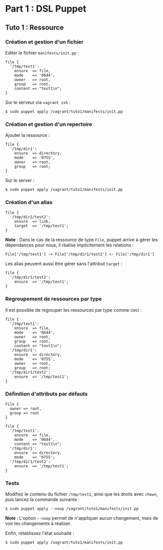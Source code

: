 # Part 1 : DSL Puppet

## Tuto 1 : Ressource

### Création et gestion d'un fichier

Editer le fichier `manifests/init.pp` :

    file {
      '/tmp/test1':
        ensure  => file,
        mode    => '0644',
        owner   => root,
        group   => root,
        content => "test1\n";
    }

Sur le serveur via `vagrant ssh` :

    $ sudo puppet apply /vagrant/tuto1/manifests/init.pp

### Création et gestion d'un repertoire

Ajouter la ressource :

    file {
      '/tmp/dir1':
        ensure  => directory,
        mode    => '0755',
        owner   => root,
        group   => root;
    }

Sur le server :

    $ sudo puppet apply /vagrant/tuto1/manifests/init.pp

### Création d'un alias

    file {
      '/tmp/dir1/test2':
        ensure  => link,
        target  => '/tmp/test1';
    }

__Note__ : Dans le cas de la ressource de type `File`, puppet arrive à gérer les dépendances pour nous, il réalise implicitement les relations :

    File['/tmp/test1'] -> File['/tmp/dir1/test2'] <- File['/tmp/dir1']

Les alias peuvent aussi être gérer sans l'attribut `target` :

    file {
      '/tmp/dir1/test2':
        ensure  => '/tmp/test1';
    }


### Regroupement de ressources par type

Il est possible de regrouper les ressources par type comme ceci :

    file {
      '/tmp/test1':
        ensure  => file,
        mode    => '0644',
        owner   => root,
        group   => root,
        content => "test1\n";
      '/tmp/dir1':
        ensure  => directory,
        mode    => '0755',
        owner   => root,
        group   => root;
      '/tmp/dir1/test2':
        ensure  => '/tmp/test1';
    }

### Définition d'attributs par défauts

    File {
      owner => root,
      group => root
    }
    
    file {
      '/tmp/test1':
        ensure  => file,
        mode    => '0644',
        content => "test1\n";
      '/tmp/dir1':
        ensure  => directory,
        mode    => '0755';
      '/tmp/dir1/test2':
        ensure  => '/tmp/test1';
    }

### Tests

Modifiez le contenu du fichier `/tmp/test1`, ainsi que les droits avec `chown`, puis lancez la commande suivante :

    $ sudo puppet apply --noop /vagrant/tuto1/manifests/init.pp
    
__Note__ : L'option `--noop` permet de n'appliquer aucun changement, mais de voir les changements à réaliser.

Enfin, rétablissez l'état souhaité :

    $ sudo puppet apply /vagrant/tuto1/manifests/init.pp
